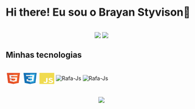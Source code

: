 <h1> Hi there! Eu sou o Brayan Styvison👋 </h1><br>
  <div align="center">
    <img width="48%" src="https://github-readme-stats.vercel.app/api?username=BStyvison&show_icons=true&theme=radical&include_all_commits=true&count_private=true"/>
    <img width="48%" src="https://github-readme-stats.vercel.app/api/top-langs/?username=BStyvison&layout=compact&langs_count=7&theme=radical"/>
  </div>
<!-- <div align="center">
  <a href="https://github.com/BStyvison">
  <img height="180em" 
       src="https://github-readme-stats.vercel.app/api?username=BStyvison&show_icons=true&theme=github_dark&include_all_commits=true&count_private=true"/>
  <img height="180em" 
       src="https://github-readme-stats.vercel.app/api/top-langs/?username=BStyvison&layout=compact&langs_count=7&theme=github_dark"/>
</div> -->
  
  <h2>Minhas tecnologias</h2>
  <div style="display: inline_block"><br>
  <!---<img align="center" alt="Rafa-Ts" height="30" width="40" src="https://raw.githubusercontent.com/devicons/devicon/master/icons/typescript/typescript-plain.svg">--->
  <!---<img align="center" alt="Rafa-React" height="30" width="40" src="https://raw.githubusercontent.com/devicons/devicon/master/icons/react/react-original.svg">--->
  <img align="center" alt="Rafa-HTML" height="30" width="40" src="https://raw.githubusercontent.com/devicons/devicon/master/icons/html5/html5-original.svg">
  <img align="center" alt="Rafa-CSS" height="30" width="40" src="https://raw.githubusercontent.com/devicons/devicon/master/icons/css3/css3-original.svg">
  <img align="center" alt="Rafa-Js" height="30" width="40" src="https://raw.githubusercontent.com/devicons/devicon/master/icons/javascript/javascript-plain.svg">
  <img align="center" alt="Rafa-Js" height="30" width="40" src="https://cdn.jsdelivr.net/gh/devicons/devicon/icons/git/git-original.svg" />
  <img align="center" alt="Rafa-Js" height="30" width="40" src="https://cdn.jsdelivr.net/gh/devicons/devicon/icons/wordpress/wordpress-plain.svg" />
  <!---<img align="center" alt="Rafa-Js" height="30" width="40"  src="https://cdn.jsdelivr.net/gh/devicons/devicon/icons/vuejs/vuejs-original-wordmark.svg" />--->

</div>

<div>
<div align="center"><br><br>
<a href="https://www.linkedin.com/in/styvison-silva-viana-88a131232/" target="_blank"><img src="https://img.shields.io/badge/-LinkedIn-%230077B5?style=for-the-badge&logo=linkedin&logoColor=white" target="_blank"></a>
</div>
